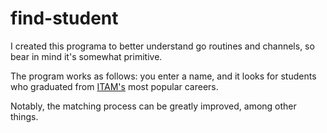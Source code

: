 # find-student

I created this programa to better understand go routines and channels, so bear in mind it's somewhat primitive.

The program works as follows: you enter a name, and it looks for students who graduated from [ITAM's](https://www.itam.mx) most popular careers.


Notably, the matching process can be greatly improved, among other things.
